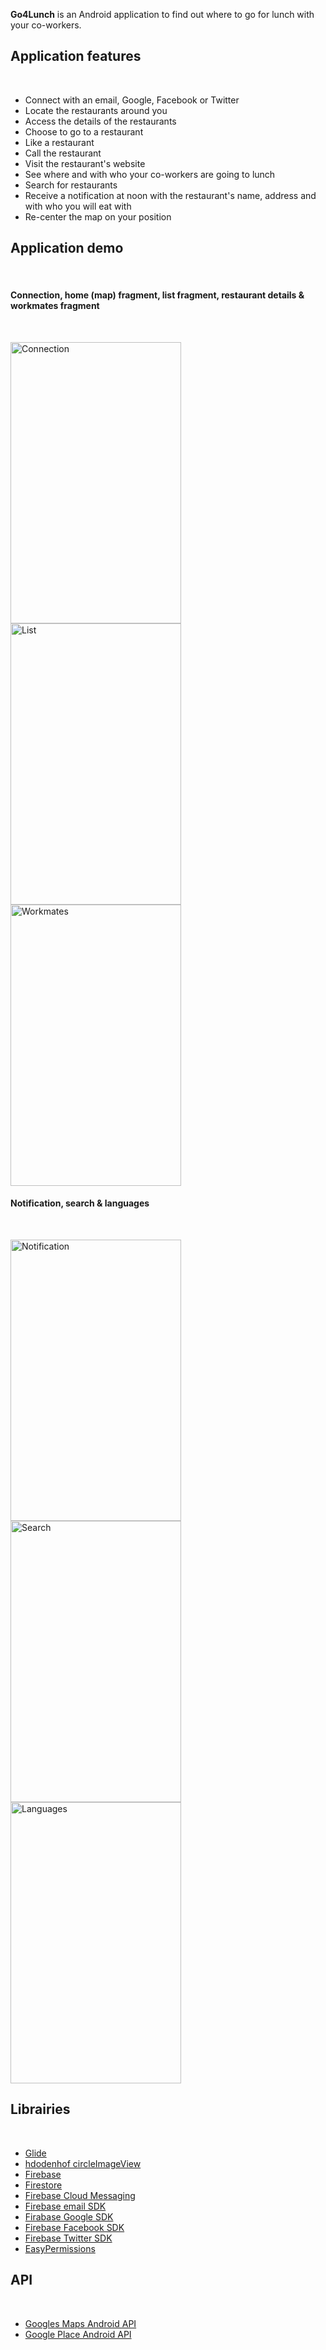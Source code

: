 <b>Go4Lunch</b> is an Android application to find out where to go for lunch with your co-workers.</br>

<h2>Application features</h2></br>
<ul>
  <li>Connect with an email, Google, Facebook or Twitter</li>
  <li>Locate the restaurants around you</li>
  <li>Access the details of the restaurants</li>
  <li>Choose to go to a restaurant</li>
  <li>Like a restaurant</li>
  <li>Call the restaurant</li>
  <li>Visit the restaurant's website</li>
  <li>See where and with who your co-workers are going to lunch</li>
  <li>Search for restaurants</li>
  <li>Receive a notification at noon with the restaurant's name, address and with who you will eat with</li>
  <li>Re-center the map on your position</li>
</ul>

<h2>Application demo</h2></br>

<h4>Connection, home (map) fragment, list fragment, restaurant details & workmates fragment</h4></br>

<img src = "https://github.com/GregBiglione/Projet_7/blob/master/app/src/main/res/drawable/p7_connection.gif" title = "Connection" alt = "Connection" width="273" height="450"> <img src = "https://github.com/GregBiglione/Projet_7/blob/master/app/src/main/res/drawable/p7_list_fragment.gif" title = "List" alt = "List" width="273" height="450"> <img src = "https://github.com/GregBiglione/Projet_7/blob/master/app/src/main/res/drawable/p7_workmates_fragment.gif" title = "Workmates" alt = "Workmates" width="273" height="450">

<h4>Notification, search & languages</h4></br>


<img src = "https://github.com/GregBiglione/Projet_7/blob/master/app/src/main/res/drawable/p7_notifications.gif" title = "Notification" alt = "Notification" width="273" height="450"> <img src = "https://github.com/GregBiglione/Projet_7/blob/master/app/src/main/res/drawable/p7_search.gif" title = "Search" alt = "Search" width="273" height="450"> <img src = "https://github.com/GregBiglione/Projet_7/blob/master/app/src/main/res/drawable/p7_lang.gif" title = "Languages" alt = "Languages" width="273" height="450"> 

<h2>Librairies</h2></br>
<ul>
 <li><a href="https://github.com/bumptech/glide">Glide</a></li>
 <li><a href="https://github.com/hdodenhof/CircleImageView">hdodenhof circleImageView</a></li>
 <li><a href="https://firebase.google.com/docs/android/setup">Firebase</a></li>
 <li><a href="https://firebase.google.com/docs/firestore">Firestore</a></li>
 <li><a href="https://firebase.google.com/docs/cloud-messaging/android/client">Firebase Cloud Messaging</a></li>
 <li><a href="https://openclassrooms.com/fr/courses/4872916-creez-un-backend-scalable-et-performant-sur-firebase/4982767-creez-votre-premier-systeme-dauthentification">Firebase email SDK</a></li>
 <li><a href="https://firebase.google.com/docs/auth/android/google-signin">Firabase Google SDK</a></li>
 <li><a href="http://firebase.google.com/docs/auth/android/facebook-login">Firebase Facebook SDK</a></li>
 <li><a href="https://firebase.google.com/docs/auth/android/twitter-login">Firebase Twitter SDK</a></li>
 <li><a href="https://github.com/googlesamples/easypermissions">EasyPermissions</a></li>
</ul>

<h2>API</h2></br>

<ul>
 <li><a href="https://developers.google.com/maps/documentation/android-sdk/start">Googles Maps Android API</a></li>
 <li><a href="https://developers.google.com/places/android-sdk/start">Google Place Android API</a></li>
</ul>
